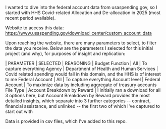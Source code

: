 I wanted to dive into the federal account data from usaspending.gov, so I started with HHS Covid-related Allocation and De-allocation in 2025 (most recent period available).

Website to access this data: https://www.usaspending.gov/download_center/custom_account_data

Upon reaching the website, there are many parameters to select, to filter the data you receive. Below are the parameters I selected for this initial project (and why), for purposes of insight and replication:

| PARAMETER | SELECTED | REASONING |
Budget Function | All | To capture everything
Agency | Department of Health and Human Services | Covid related spending would fall in this domain, and the HHS is of interest to me
Federal Account | All | To capture everything
Account level | Federal Account | To maximize data by including aggregate of treasury accounts
File Type | Account Breakdown by Reward | I initially ran a download for all 3 options here, but Account Breakdown by Reward provides the most detailed insights, which separate into 3 further categories -- contract, financial assistance, and unlinked -- the first two of which I've captured to start out with

Data is provided in csv files, which I've added to this repo.